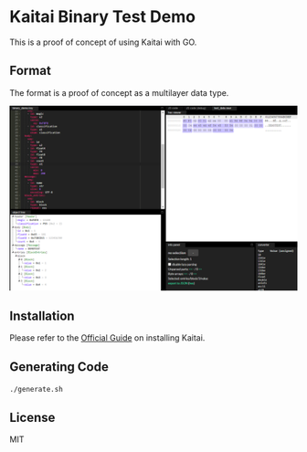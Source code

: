 # Kaitai Binary Test Demo

This is a proof of concept of using Kaitai with GO.

## Format

The format is a proof of concept as a multilayer data type.

![Kaitai IDE](/doc/binary_demo_ide.png "Kaitai IDE")

## Installation

Please refer to the [Official Guide](https://userunknownfactor.github.io/user_guide.html#_installation_and_invocation) on installing Kaitai.

## Generating Code

`./generate.sh`

## License

MIT
